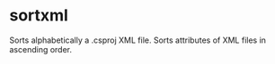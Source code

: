 # sortxml
Sorts alphabetically a .csproj XML file. Sorts attributes of XML files in ascending order.
